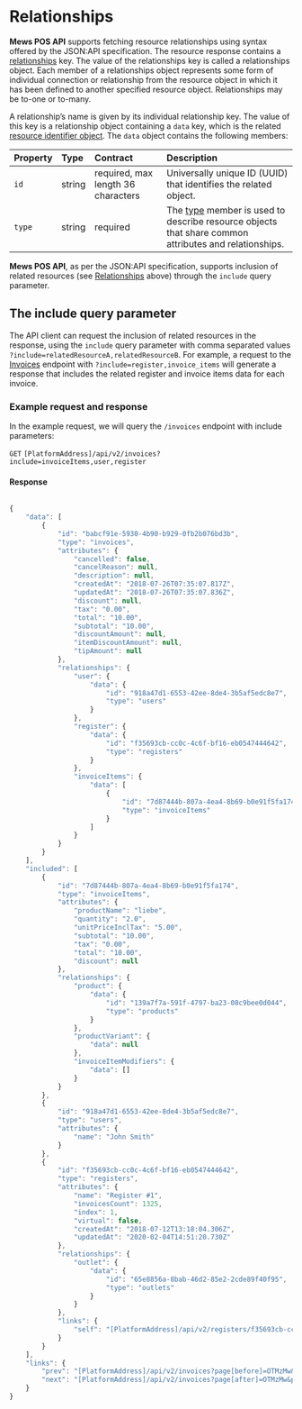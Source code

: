 # Relationships

__Mews POS API__ supports fetching resource relationships using syntax offered by the JSON:API specification. The resource response contains a [relationships](https://jsonapi.org/format/#document-resource-object-relationships) key. The value of the relationships key is called a relationships object. Each member of a relationships object represents some form of individual connection or relationship from the resource object in which it has been defined to another specified resource object.
Relationships may be to-one or to-many.

A relationship’s name is given by its individual relationship key. The value of this key is a relationship object containing a `data` key, which is the related [resource identifier object](https://jsonapi.org/format/#document-resource-identifier-objects). The `data` object contains the following members:

| Property | Type | Contract | Description |
| :-- | :-- | :-- | :-- |
| `id` | string | required, max length 36 characters | Universally unique ID (UUID) that identifies the related object. |
| `type` | string | required | The [type](https://jsonapi.org/format/#document-resource-object-identification) member is used to describe resource objects that share common attributes and relationships. |

__Mews POS API__, as per the JSON:API specification, supports inclusion of related resources (see [Relationships](#relationships) above) through the `include` query parameter.

## The include query parameter

The API client can request the inclusion of related resources in the response, using the `include` query parameter with comma separated values `?include=relatedResourceA,relatedResourceB`. For example, a request to the [Invoices](../operations/invoices.md) endpoint with `?include=register,invoice_items` will generate a response that includes the related register and invoice items data for each invoice.


### Example request and response

In the example request, we will query the `/invoices` endpoint with include parameters:

`GET` `[PlatformAddress]/api/v2/invoices?include=invoiceItems,user,register`

#### Response

```javascript

{
    "data": [
        {
            "id": "babcf91e-5930-4b90-b929-0fb2b076bd3b",
            "type": "invoices",
            "attributes": {
                "cancelled": false,
                "cancelReason": null,
                "description": null,
                "createdAt": "2018-07-26T07:35:07.817Z",
                "updatedAt": "2018-07-26T07:35:07.836Z",
                "discount": null,
                "tax": "0.00",
                "total": "10.00",
                "subtotal": "10.00",
                "discountAmount": null,
                "itemDiscountAmount": null,
                "tipAmount": null
            },
            "relationships": {
                "user": {
                    "data": {
                        "id": "918a47d1-6553-42ee-8de4-3b5af5edc8e7",
                        "type": "users"
                    }
                },
                "register": {
                    "data": {
                        "id": "f35693cb-cc0c-4c6f-bf16-eb0547444642",
                        "type": "registers"
                    }
                },
                "invoiceItems": {
                    "data": [
                        {
                            "id": "7d87444b-807a-4ea4-8b69-b0e91f5fa174",
                            "type": "invoiceItems"
                        }
                    ]
                }
            }
        }
    ],
    "included": [
        {
            "id": "7d87444b-807a-4ea4-8b69-b0e91f5fa174",
            "type": "invoiceItems",
            "attributes": {
                "productName": "liebe",
                "quantity": "2.0",
                "unitPriceInclTax": "5.00",
                "subtotal": "10.00",
                "tax": "0.00",
                "total": "10.00",
                "discount": null
            },
            "relationships": {
                "product": {
                    "data": {
                        "id": "139a7f7a-591f-4797-ba23-08c9bee0d044",
                        "type": "products"
                    }
                },
                "productVariant": {
                    "data": null
                },
                "invoiceItemModifiers": {
                    "data": []
                }
            }
        },
        {
            "id": "918a47d1-6553-42ee-8de4-3b5af5edc8e7",
            "type": "users",
            "attributes": {
                "name": "John Smith"
            }
        },
        {
            "id": "f35693cb-cc0c-4c6f-bf16-eb0547444642",
            "type": "registers",
            "attributes": {
                "name": "Register #1",
                "invoicesCount": 1325,
                "index": 1,
                "virtual": false,
                "createdAt": "2018-07-12T13:18:04.306Z",
                "updatedAt": "2020-02-04T14:51:20.730Z"
            },
            "relationships": {
                "outlet": {
                    "data": {
                        "id": "65e8856a-8bab-46d2-85e2-2cde89f40f95",
                        "type": "outlets"
                    }
                }
            },
            "links": {
                "self": "[PlatformAddress]/api/v2/registers/f35693cb-cc0c-4c6f-bf16-eb0547444642"
            }
        }
    ],
    "links": {
        "prev": "[PlatformAddress]/api/v2/invoices?page[before]=OTMzMw&page[size]=1",
        "next": "[PlatformAddress]/api/v2/invoices?page[after]=OTMzMw&page[size]=1"
    }
}
```
